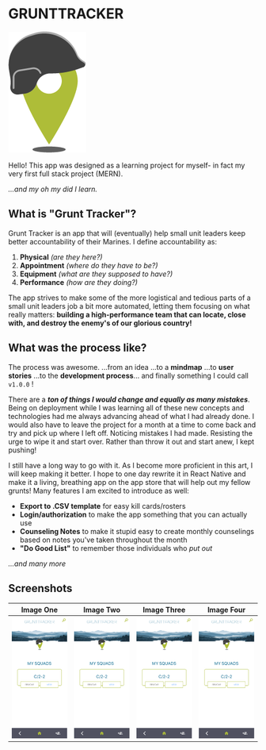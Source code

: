 # GRUNTTRACKER

![image](./src/images/gt_logo.png)

Hello! This app was designed as a learning project for myself- in fact my very first full stack project (MERN).

_...and my oh my did I learn._

## What is "Grunt Tracker"?

Grunt Tracker is an app that will (eventually) help small unit leaders keep better accountability of their Marines. I define accountability as:

1.  **Physical** _(are they here?)_
2.  **Appointment** _(where do they have to be?)_
3.  **Equipment** _(what are they supposed to have?)_
4.  **Performance** _(how are they doing?)_

The app strives to make some of the more logistical and tedious parts of a small unit leaders job a bit more automated, letting them focusing on what really matters: **building a high-performance team that can locate, close with, and destroy the enemy's of our glorious country!**

## What was the process like?

The process was awesome.
...from an idea ...to a **mindmap** ...to **user stories** ...to the **development process**... and finally something I could call `v1.0.0` !

There are a **_ton of things I would change and equally as many mistakes_**. Being on deployment while I was learning all of these new concepts and technologies had me always advancing ahead of what I had already done. I would also have to leave the project for a month at a time to come back and try and pick up where I left off. Noticing mistakes I had made. Resisting the urge to wipe it and start over. Rather than throw it out and start anew, I kept pushing!

I still have a long way to go with it. As I become more proficient in this art, I will keep making it better. I hope to one day rewrite it in React Native and make it a living, breathing app on the app store that will help out my fellow grunts! Many features I am excited to introduce as well:

- **Export to .CSV template** for easy kill cards/rosters
- **Login/authorization** to make the app something that you can actually use
- **Counseling Notes** to make it stupid easy to create monthly counselings based on notes you've taken throughout the month
- **"Do Good List"** to remember those individuals who _put out_

_...and many more_

## Screenshots

| Image One                                        | Image Two                                        | Image Three                                      | Image Four                                       |
| ------------------------------------------------ | ------------------------------------------------ | ------------------------------------------------ | ------------------------------------------------ |
| ![image](./src/images/GT_Wiki/gt_homescreen.png) | ![image](./src/images/GT_Wiki/gt_homescreen.png) | ![image](./src/images/GT_Wiki/gt_homescreen.png) | ![image](./src/images/GT_Wiki/gt_homescreen.png) |
